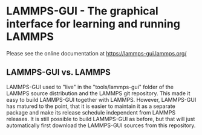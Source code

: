 # LAMMPS-GUI - The graphical interface for learning and running LAMMPS

Please see the online documentation at https://lammps-gui.lammps.org/

## LAMMPS-GUI vs. LAMMPS

LAMMPS-GUI used to "live" in the "tools/lammps-gui" folder of the LAMMPS source distribution
and the LAMMPS git repository.  This made it easy to build LAMMPS-GUI together with LAMMPS.
However, LAMMPS-GUI has matured to the point, that it is easier to maintain it as a separate
package and make its release schedule independent from LAMMPS releases.  It is still possible
to build LAMMPS-GUI as before, but that will just automatically first download the LAMMPS-GUI
sources from this repository.


